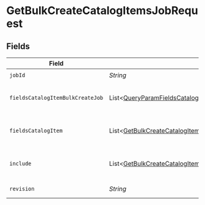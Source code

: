 # GetBulkCreateCatalogItemsJobRequest


## Fields

| Field                                                                                                                                                | Type                                                                                                                                                 | Required                                                                                                                                             | Description                                                                                                                                          | Example                                                                                                                                              |
| ---------------------------------------------------------------------------------------------------------------------------------------------------- | ---------------------------------------------------------------------------------------------------------------------------------------------------- | ---------------------------------------------------------------------------------------------------------------------------------------------------- | ---------------------------------------------------------------------------------------------------------------------------------------------------- | ---------------------------------------------------------------------------------------------------------------------------------------------------- |
| `jobId`                                                                                                                                              | *String*                                                                                                                                             | :heavy_check_mark:                                                                                                                                   | ID of the job to retrieve.                                                                                                                           | 01GSQPBF74KQ5YTDEPP41T1BZH                                                                                                                           |
| `fieldsCatalogItemBulkCreateJob`                                                                                                                     | List\<[QueryParamFieldsCatalogItemBulkCreateJob](../../models/operations/QueryParamFieldsCatalogItemBulkCreateJob.md)>                               | :heavy_minus_sign:                                                                                                                                   | For more information please visit https://developers.klaviyo.com/en/v2024-10-15/reference/api-overview#sparse-fieldsets                              |                                                                                                                                                      |
| `fieldsCatalogItem`                                                                                                                                  | List\<[GetBulkCreateCatalogItemsJobQueryParamFieldsCatalogItem](../../models/operations/GetBulkCreateCatalogItemsJobQueryParamFieldsCatalogItem.md)> | :heavy_minus_sign:                                                                                                                                   | For more information please visit https://developers.klaviyo.com/en/v2024-10-15/reference/api-overview#sparse-fieldsets                              |                                                                                                                                                      |
| `include`                                                                                                                                            | List\<[GetBulkCreateCatalogItemsJobQueryParamInclude](../../models/operations/GetBulkCreateCatalogItemsJobQueryParamInclude.md)>                     | :heavy_minus_sign:                                                                                                                                   | For more information please visit https://developers.klaviyo.com/en/v2024-10-15/reference/api-overview#relationships                                 |                                                                                                                                                      |
| `revision`                                                                                                                                           | *String*                                                                                                                                             | :heavy_check_mark:                                                                                                                                   | API endpoint revision (format: YYYY-MM-DD[.suffix])                                                                                                  |                                                                                                                                                      |
